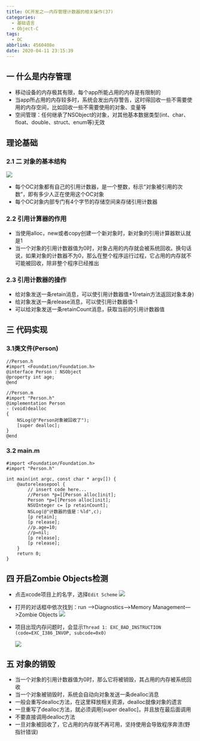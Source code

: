 ```yaml
---
title: OC开发之——内存管理计数器的相关操作(37)
categories:
  - 基础语言
  - Object-C
tags:
  - OC
abbrlink: 4560408e
date: 2020-04-11 23:15:39
---
```

## 一 什么是内存管理

* 移动设备的内存极其有限，每个app所能占用的内存是有限制的
* 当app所占用的内存较多时，系统会发出内存警告，这时得回收一些不需要使用的内存空间，比如回收一些不需要使用的对象、变量等
* 空间管理：任何继承了NSObject的对象，对其他基本数据类型(int、char、float、double、struct、enum等)无效

<!--more-->

## 理论基础
### 2.1 二 对象的基本结构
![][1]

* 每个OC对象都有自己的引用计数器，是一个整数，标示“对象被引用的次数”，即有多少人正在使用这个OC对象
* 每个OC对象内部专门有4个字节的存储空间来存储引用计数器

### 2.2 引用计算器的作用

* 当使用alloc，new或者copy创建一个新对象时，新对象的引用计算器默认就是1
* 当一个对象的引用计数器值为0时，对象占用的内存就会被系统回收。换句话说，如果对象的计数器不为0，那么在整个程序运行过程，它占用的内存就不可能被回收，除非整个程序已经推出

### 2.3 引用计数器的操作

* 给对象发送一条retain消息，可以使引用计数器值+1(retain方法返回对象本身)
* 给对象发送一条release消息，可以使引用计数器值-1
* 可以给对象发送一条retainCount消息，获取当前的引用计数器值

## 三 代码实现

### 3.1类文件(Person)

```
//Person.h
#import <Foundation/Foundation.h>
@interface Person : NSObject
@property int age;
@end

//Person.m
#import "Person.h"
@implementation Person
- (void)dealloc
{
    NSLog(@"Person对象被回收了");
    [super dealloc];
}
@end
```

### 3.2 main.m

```
#import <Foundation/Foundation.h>
#import "Person.h"

int main(int argc, const char * argv[]) {
    @autoreleasepool {
        // insert code here...
        //Person *p=[[Person alloc]init];
        Person *p=[[Person alloc]init];
        NSUInteger c= [p retainCount];
        NSLog(@"计数器的值是：%ld",c);
        [p retain];
        [p release];
        //p.age=10;
        //p=nil;
        [p release];
        [p release];
    }  
    return 0;
}
```

## 四  开启Zombie Objects检测
* 点击xcode项目上的名字，选择`Edit Scheme`
  ![][2]
  
* 打开的对话框中依次找到：run —>Diagnostics—>Memory Management—>Zombie Objects
  ![][3]
  
* 项目出现内存问题时，会显示`Thread 1: EXC_BAD_INSTRUCTION (code=EXC_I386_INVOP, subcode=0x0)`

  ![][4]
  

## 五 对象的销毁

* 当一个对象的引用计数器值为0时，那么它将被销毁，其占用的内存被系统回收
* 当一个对象被销毁时，系统会自动向对象发送一条dealloc消息
* 一般会重写dealloc方法，在这里释放相关资源，dealloc就像对象的遗言
* 一旦重写了dealloc方法，就必须调用[super dealloc]，并且放在最后面调用
* 不要直接调用dealloc方法
* 一旦对象被回收了，它占用的内存就不再可用，坚持使用会导致程序奔溃(野指针错误)




[1]:https://cdn.jsdelivr.net/gh/PGzxc/CDN@master/blog-image//oc-memory-diagram.png
[2]:https://cdn.jsdelivr.net/gh/PGzxc/CDN@master/blog-image//oc-xcode-project-view-edit-scheme.png
[3]:https://cdn.jsdelivr.net/gh/PGzxc/CDN@master/blog-image//oc-xcode-project-scheme-zombieobject-chice.png
[4]:https://cdn.jsdelivr.net/gh/PGzxc/CDN@master/blog-image//oc-memory-diagram-exception.png